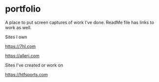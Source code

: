 # portfolio
A place to put screen captures of work I've done. ReadMe file has links to work as well.


Sites I own

https://7hl.com

https://allerj.com

Sites I've created or work on

https://htfsports.com
